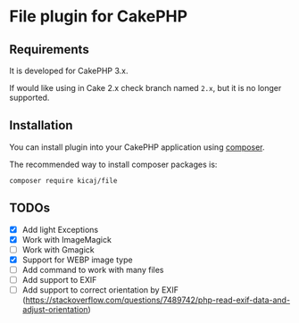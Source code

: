 # File plugin for CakePHP

## Requirements

It is developed for CakePHP 3.x.

If would like using in Cake 2.x check branch named `2.x`, but it is no longer supported.

## Installation

You can install plugin into your CakePHP application using [composer](http://getcomposer.org).

The recommended way to install composer packages is:

```
composer require kicaj/file
```

## TODOs

- [x] Add light Exceptions
- [x] Work with ImageMagick
- [ ] Work with Gmagick
- [x] Support for WEBP image type
- [ ] Add command to work with many files
- [ ] Add support to EXIF
- [ ] Add support to correct orientation by EXIF (https://stackoverflow.com/questions/7489742/php-read-exif-data-and-adjust-orientation)

